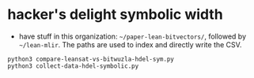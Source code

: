 # hacker's delight symbolic width

- have stuff in this organization: `~/paper-lean-bitvectors/`, followed by `~/lean-mlir`. The paths are used to index and directly write the CSV.

```
python3 compare-leansat-vs-bitwuzla-hdel-sym.py
python3 collect-data-hdel-symbolic.py
```

